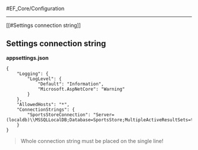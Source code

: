 #EF_Core/Configuration

---

[[#Settings connection string]]

## Settings connection string
__appsettings.json__
```
{
	"Logging": {
		"LogLevel": {
			"Default": "Information",
			"Microsoft.AspNetCore": "Warning"
		}
	},
	"AllowedHosts": "*",
	"ConnectionStrings": {
		"SportsStoreConnection": "Server=(localdb)\\MSSQLLocalDB;Database=SportsStore;MultipleActiveResultSets=true"
	}
}
```
> Whole connection string must be placed on the single line!